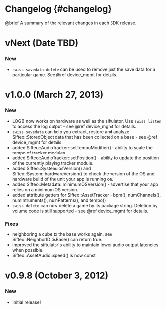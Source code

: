 Changelog      {#changelog}
===========================

@brief A summary of the relevant changes in each SDK release.

# vNext (Date TBD)

### New
* `swiss savedata delete` can be used to remove just the save data for a particular game. See @ref device_mgmt for details.

# v1.0.0 (March 27, 2013)

### New
* LOG() now works on hardware as well as the siftulator. Use `swiss listen` to access the log output - see @ref device_mgmt for details.
* `swiss savedata` can help you extract, restore and analyze Sifteo::StoredObject data that has been collected on a base - see @ref device_mgmt for details.
* added Sifteo::AudioTracker::setTempoModifier() - ability to scale the tempo of tracker modules.
* added Sifteo::AudioTracker::setPosition() - ability to update the position of the currently playing tracker module.
* added Sifteo::System::osVersion() and Sifteo::System::hardwareVersion() to check the version of the OS and hardware build of the unit your app is running on.
* added Sifteo::Metadata::minimumOSVersion() - advertise that your app relies on a minimum OS version.
* added attribute getters for Sifteo::AssetTracker - bpm(), numChannels(), numIntruments(), numPatterns(), and tempo()
* `swiss delete` can now delete a game by its package string. Deletion by volume code is still supported - see @ref device_mgmt for details.

### Fixes
* neighboring a cube to the base works again, see Sifteo::NeighborID::isBase() can return true.
* improved the siftulator's ability to maintain lower audio output latencies when possible.
* Sifteo::AssetAudio::speed() is now const

# v0.9.8 (October 3, 2012)

### New
* Initial release!
